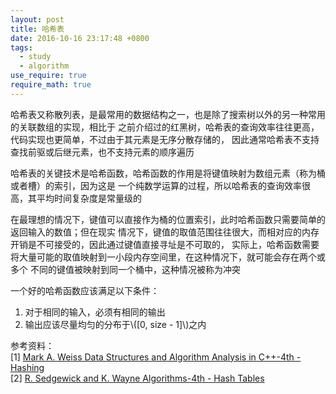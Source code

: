 ```yaml
---
layout: post
title: 哈希表
date: 2016-10-16 23:17:48 +0800
tags:
  - study
  - algorithm
use_require: true
require_math: true
---
```


哈希表又称散列表，是最常用的数据结构之一，也是除了搜索树以外的另一种常用的关联数组的实现，相比于
之前介绍过的红黑树，哈希表的查询效率往往更高，代码实现也更简单，不过由于其元素是无序分散存储的，
因此通常哈希表不支持查找前驱或后继元素，也不支持元素的顺序遍历

哈希表的关键技术是哈希函数，哈希函数的作用是将键值映射为数组元素（称为桶或者槽）的索引，因为这是
一个纯数学运算的过程，所以哈希表的查询效率很高，其平均时间复杂度是常量级的

在最理想的情况下，键值可以直接作为桶的位置索引，此时哈希函数只需要简单的返回输入的数值；但在现实
情况下，键值的取值范围往往很大，而相对应的内存开销是不可接受的，因此通过键值直接寻址是不可取的，
实际上，哈希函数需要将大量可能的取值映射到一小段内存空间里，在这种情况下，就可能会存在两个或多个
不同的键值被映射到同一个桶中，这种情况被称为冲突

一个好的哈希函数应该满足以下条件：
1. 对于相同的输入，必须有相同的输出
2. 输出应该尽量均匀的分布于\\([0, size - 1]\\)之内

参考资料：  
[1] [Mark A. Weiss Data Structures and Algorithm Analysis in C++-4th - Hashing](https://www.pearson.com/us/higher-education/program/Weiss-Data-Structures-and-Algorithm-Analysis-in-C-4th-Edition/PGM148299.html)  
[2] [R. Sedgewick and K. Wayne Algorithms-4th - Hash Tables](https://algs4.cs.princeton.edu/34hash/)  
